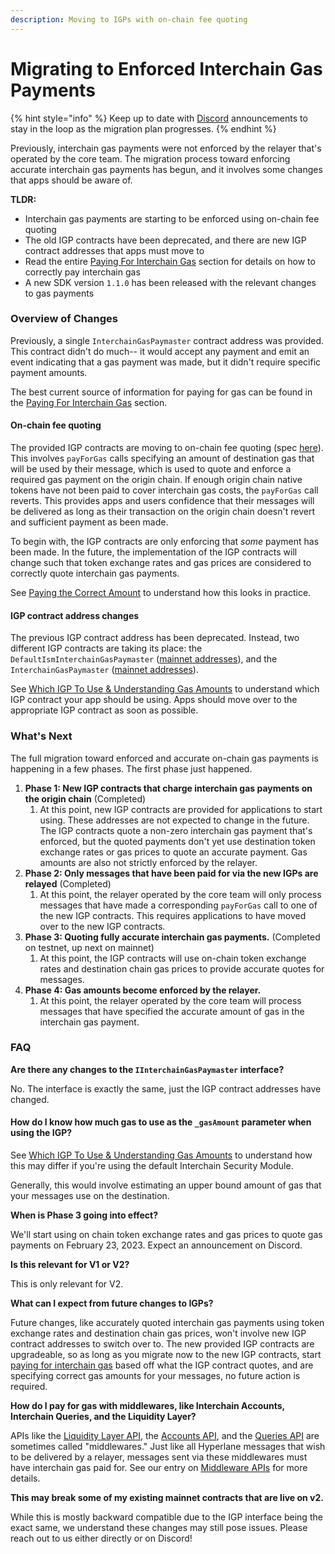 ```yaml
---
description: Moving to IGPs with on-chain fee quoting
---
```


# Migrating to Enforced Interchain Gas Payments

{% hint style="info" %}
Keep up to date with [Discord](https://discord.gg/VK9ZUy3aTV) announcements to stay in the loop as the migration plan progresses.
{% endhint %}

Previously, interchain gas payments were not enforced by the relayer that's operated by the core team. The migration process toward enforcing accurate interchain gas payments has begun, and it involves some changes that apps should be aware of.

**TLDR:**

* Interchain gas payments are starting to be enforced using on-chain fee quoting
* The old IGP contracts have been deprecated, and there are new IGP contract addresses that apps must move to
* Read the entire [Paying For Interchain Gas](../developers/paying-for-interchain-gas/) section for details on how to correctly pay interchain gas
* A new SDK version `1.1.0` has been released with the relevant changes to gas payments

### Overview of Changes

Previously, a single `InterchainGasPaymaster` contract address was provided. This contract didn't do much-- it would accept any payment and emit an event indicating that a gas payment was made, but it didn't require specific payment amounts.

The best current source of information for paying for gas can be found in the [Paying For Interchain Gas](../developers/paying-for-interchain-gas/) section.

#### On-chain fee quoting

The provided IGP contracts are moving to on-chain fee quoting (spec [here](https://github.com/hyperlane-xyz/hips/pull/3)). This involves `payForGas` calls specifying an amount of destination gas that will be used by their message, which is used to quote and enforce a required gas payment on the origin chain. If enough origin chain native tokens have not been paid to cover interchain gas costs, the `payForGas` call reverts. This provides apps and users confidence that their messages will be delivered as long as their transaction on the origin chain doesn't revert and sufficient payment as been made.

To begin with, the IGP contracts are only enforcing that _some_ payment has been made. In the future, the implementation of the IGP contracts will change such that token exchange rates and gas prices are considered to correctly quote interchain gas payments.

See [Paying the Correct Amount](paying-the-correct-amount.md) to understand how this looks in practice.

#### IGP contract address changes

The previous IGP contract address has been deprecated. Instead, two different IGP contracts are taking its place: the `DefaultIsmInterchainGasPaymaster` ([mainnet addresses](../../../resources/addresses.md#defaultisminterchaingaspaymaster)), and the `InterchainGasPaymaster` ([mainnet addresses](../../../resources/addresses.md#interchaingaspaymaster)).

See [Which IGP To Use & Understanding Gas Amounts](../developers/paying-for-interchain-gas/which-igp-to-use-and-understanding-gas-amounts.md) to understand which IGP contract your app should be using. Apps should move over to the appropriate IGP contract as soon as possible.

### What's Next

The full migration toward enforced and accurate on-chain gas payments is happening in a few phases. The first phase just happened.

1. &#x20;**Phase 1: New IGP contracts that charge interchain gas payments on the origin chain** (Completed)
   1. At this point, new IGP contracts are provided for applications to start using. These addresses are not expected to change in the future. The IGP contracts quote a non-zero interchain gas payment that's enforced, but the quoted payments don't yet use destination token exchange rates or gas prices to quote an accurate payment. Gas amounts are also not strictly enforced by the relayer.
2. **Phase 2: Only messages that have been paid for via the new IGPs are relayed** (Completed)
   1. At this point, the relayer operated by the core team will only process messages that have made a corresponding `payForGas` call to one of the new IGP contracts. This requires applications to have moved over to the new IGP contracts.
3. **Phase 3: Quoting fully accurate interchain gas payments.** (Completed on testnet, up next on mainnet)
   1. At this point, the IGP contracts will use on-chain token exchange rates and destination chain gas prices to provide accurate quotes for messages.
4. **Phase 4: Gas amounts become enforced by the relayer.**
   1. At this point, the relayer operated by the core team will process messages that have specified the accurate amount of gas in the interchain gas payment.

### FAQ

**Are there any changes to the `IInterchainGasPaymaster` interface?**

No. The interface is exactly the same, just the IGP contract addresses have changed.

#### How do I know how much gas to use as the `_gasAmount` parameter when using the IGP?

See [Which IGP To Use & Understanding Gas Amounts](../developers/paying-for-interchain-gas/which-igp-to-use-and-understanding-gas-amounts.md) to understand how this may differ if you're using the default Interchain Security Module.

Generally, this would involve estimating an upper bound amount of gas that your messages use on the destination.

**When is Phase 3 going into effect?**

We'll start using on chain token exchange rates and gas prices to quote gas payments on February 23, 2023. Expect an announcement on Discord.

**Is this relevant for V1 or V2?**

This is only relevant for V2.

**What can I expect from future changes to IGPs?**

Future changes, like accurately quoted interchain gas payments using token exchange rates and destination chain gas prices, won't involve new IGP contract addresses to switch over to. The new provided IGP contracts are upgradeable, so as long as you migrate now to the new IGP contracts, start [paying for interchain gas](paying-the-correct-amount.md) based off what the IGP contract quotes, and are specifying correct gas amounts for your messages, no future action is required.

**How do I pay for gas with middlewares, like Interchain Accounts, Interchain Queries, and the Liquidity Layer?**

APIs like the [Liquidity Layer API](../../../apis/token-bridge-api.md), the [Accounts API](../../../apis/accounts.md), and the [Queries API](../../../apis/query.md) are sometimes called "middlewares." Just like all Hyperlane messages that wish to be delivered by a relayer, messages sent via these middlewares must have interchain gas paid for. See our entry on [Middleware APIs](middleware-apis.md) for more details.&#x20;

**This may break some of my existing mainnet contracts that are live on v2.**

While this is mostly backward compatible due to the IGP interface being the exact same, we understand these changes may still pose issues. Please reach out to us either directly or on Discord!
